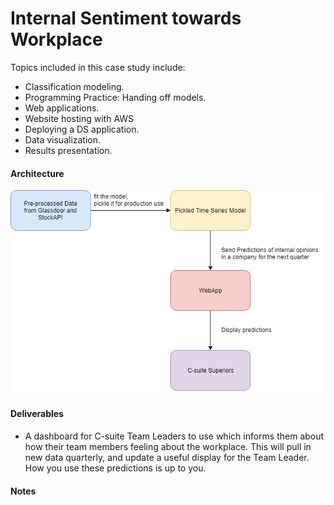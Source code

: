 # Internal Sentiment towards Workplace

Topics included in this case study include:
* Classification modeling.
* Programming Practice: Handing off models.
* Web applications.
* Website hosting with AWS
* Deploying a DS application.
* Data visualization.
* Results presentation.

#### Architecture
![Architecture of web app](img/webapp_flowchart.png)


#### Deliverables

* A dashboard for C-suite Team Leaders to use which informs them about how their team members feeling about the workplace. This will pull in new data quarterly, and update a useful display for the Team Leader. How you use these predictions is up to you.

#### Notes
